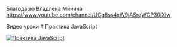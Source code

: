 Благодарю Владлена Минина https://www.youtube.com/channel/UCg8ss4xW9jASrqWGP30jXiw

Видео уроки # Практика JavaScript

[![Практика JavaScript](https://img.youtube.com/vi/FX2fiUvrYP4/0.jpg)](https://www.youtube.com/watch?v=FX2fiUvrYP4&list=PLqKQF2ojwm3n-ufn3E-l6Y0VxDrj3hM5M)
